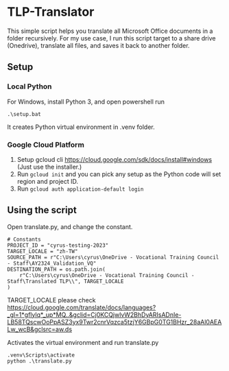 # TLP-Translator

This simple script helps you translate all Microsoft Office documents in a folder recursively.
For my use case, I run this script target to a share drive (Onedrive), translate all files, and saves it back to another folder.

## Setup

### Local Python
For Windows, install Python 3, and open powershell run
```
.\setup.bat
```
It creates Python virtual environment in .venv folder.

### Google Cloud Platform 
1. Setup gcloud cli https://cloud.google.com/sdk/docs/install#windows (Just use the installer.)
2. Run ```gcloud init``` and you can pick any setup as the Python code will set region and project ID.
3. Run ```gcloud auth application-default login```


## Using the script
Open translate.py, and change the constant.
```
# Constants
PROJECT_ID = "cyrus-testing-2023"
TARGET_LOCALE = "zh-TW"
SOURCE_PATH = r"C:\Users\cyrus\OneDrive - Vocational Training Council - Staff\AY2324_Validation_VQ"
DESTINATION_PATH = os.path.join(
    r"C:\Users\cyrus\OneDrive - Vocational Training Council - Staff\Translated TLP\\", TARGET_LOCALE
)
```
TARGET_LOCALE please check https://cloud.google.com/translate/docs/languages?_gl=1*gflylq*_up*MQ..&gclid=Cj0KCQjwlvW2BhDyARIsADnIe-LB58TQscwOoPpASZ3yx9Twr2cnrVqzca5tzjY6GBpG0TG1BHzr_28aAl0AEALw_wcB&gclsrc=aw.ds 

Activates the virtual environment and run translate.py
```
.venv\Scripts\activate
python .\translate.py
```
